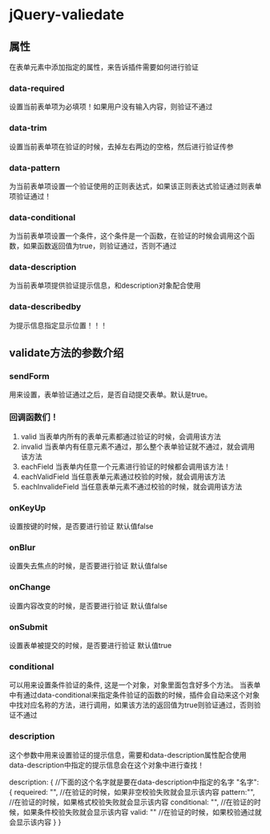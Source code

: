 # jQuery-valiedate

## 属性
在表单元素中添加指定的属性，来告诉插件需要如何进行验证

### data-required
设置当前表单项为必填项！如果用户没有输入内容，则验证不通过

### data-trim
设置当前表单项在验证的时候，去掉左右两边的空格，然后进行验证传参

### data-pattern
为当前表单项设置一个验证使用的正则表达式，如果该正则表达式验证通过则表单项验证通过！

### data-conditional
为当前表单项设置一个条件，这个条件是一个函数，在验证的时候会调用这个函数，如果函数返回值为true，则验证通过，否则不通过

### data-description
为当前表单项提供验证提示信息，和description对象配合使用

### data-describedby
为提示信息指定显示位置！！！

## validate方法的参数介绍

### sendForm
用来设置，表单验证通过之后，是否自动提交表单。默认是true。


### 回调函数们！
1. valid  当表单内所有的表单元素都通过验证的时候，会调用该方法
2. invalid 当表单内有任意元素不通过，那么整个表单验证就不通过，就会调用该方法
3. eachField 当表单内任意一个元素进行验证的时候都会调用该方法！
4. eachValidField 当任意表单元素通过校验的时候，就会调用该方法
5. eachInvalideField 当任意表单元素不通过校验的时候，就会调用该方法

### onKeyUp
设置按键的时候，是否要进行验证   默认值false

### onBlur
设置失去焦点的时候，是否要进行验证   默认值false

### onChange 
设置内容改变的时候，是否要进行验证   默认值false

### onSubmit
设置表单被提交的时候，是否要进行验证   默认值true

### conditional 
可以用来设置条件验证的条件,  这是一个对象，对象里面包含好多个方法。
当表单中有通过data-conditional来指定条件验证的函数的时候，插件会自动来这个对象中找对应名称的方法，进行调用，如果该方法的返回值为true则验证通过，否则验证不通过

### description
这个参数中用来设置验证的提示信息，需要和data-description属性配合使用
data-description中指定的提示信息会在这个对象中进行查找！

description: {
	//下面的这个名字就是要在data-description中指定的名字
	"名字": {
		requeired: "",   //在验证的时候，如果非空校验失败就会显示该内容
		pattern:"",		//在验证的时候，如果格式校验失败就会显示该内容
		conditional: "", //在验证的时候，如果条件校验失败就会显示该内容
		valid: ""  //在验证的时候，如果校验通过就会显示该内容
	}
}